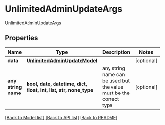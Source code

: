 # UnlimitedAdminUpdateArgs

UnlimitedAdminUpdateArgs

## Properties
Name | Type | Description | Notes
------------ | ------------- | ------------- | -------------
**data** | [**UnlimitedAdminUpdateModel**](UnlimitedAdminUpdateModel.md) |  | [optional] 
**any string name** | **bool, date, datetime, dict, float, int, list, str, none_type** | any string name can be used but the value must be the correct type | [optional]

[[Back to Model list]](../README.md#documentation-for-models) [[Back to API list]](../README.md#documentation-for-api-endpoints) [[Back to README]](../README.md)



